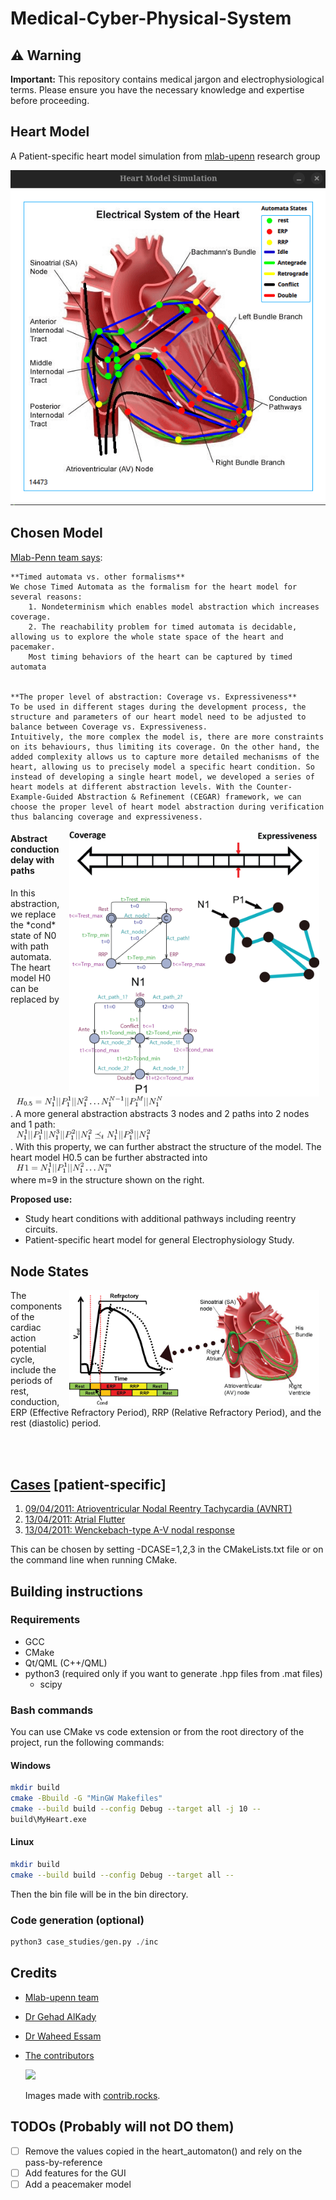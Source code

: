 # Medical-Cyber-Physical-System
## ⚠️ Warning

**Important:** This repository contains medical jargon and electrophysiological terms. Please ensure you have the necessary knowledge and expertise before proceeding.

<!-- Rest of the README content goes here -->



## Heart Model
A Patient-specific heart model simulation from [mlab-upenn](https://github.com/mlab-upenn) research group
<p align="center">
  <img src="assets/img/VHM.gif">
</p>

## Chosen Model
[Mlab-Penn team says](https://mlab-upenn.github.io/medcps/heart_modeling_for_pacemakers.html#collapse4): 
    
    **Timed automata vs. other formalisms**
    We chose Timed Automata as the formalism for the heart model for several reasons:
        1. Nondeterminism which enables model abstraction which increases coverage.
        2. The reachability problem for timed automata is decidable, allowing us to explore the whole state space of the heart and pacemaker.
        Most timing behaviors of the heart can be captured by timed automata

    
    **The proper level of abstraction: Coverage vs. Expressiveness**
    To be used in different stages during the development process, the structure and parameters of our heart model need to be adjusted to balance between Coverage vs. Expressiveness.
    Intuitively, the more complex the model is, there are more constraints on its behaviours, thus limiting its coverage. On the other hand, the added complexity allows us to capture more detailed mechanisms of the heart, allowing us to precisely model a specific heart condition. So instead of developing a single heart model, we developed a series of heart models at different abstraction levels. With the Counter-Example-Guided Abstraction & Refinement (CEGAR) framework, we can choose the proper level of heart model abstraction during verification thus balancing coverage and expressiveness.



<p>
    <img align="right" src="assets/img/N1.png" width="400" style="margin-right: 10px;margin-left: 10px;">
    <h4>Abstract conduction delay with paths</h4>
    <p>
        In this abstraction, we replace the *cond* state of N0 with path automata. The heart model H0 can be replaced by 
        <br>
            <img src="assets/equations/H0_5.png"             style="margin-right: 10px;margin-left: 10px;">
        <br>
        . A more general abstraction abstracts 3 nodes and 2 paths into 2 nodes and 1 path: 
        <br>
            <img src="assets/equations/3to2.png" style="margin-right: 10px;margin-left: 10px;">
        <br>
        . With this property, we can further abstract the structure of the model. The heart model H0.5 can be further abstracted into
        <br> 
            <img src="assets/equations/H1.png" style="margin-right: 10px;margin-left: 10px;">
        <br>
        where m=9 in the structure shown on the right.
        <p><strong>Proposed use:</strong></p> 
        <ul class="list-unstyled"> 
            <li>Study heart conditions with additional pathways including reentry circuits.</li>
            <li>Patient-specific heart model for general Electrophysiology Study.</li>
        </ul>
    </p>
</p>


## Node States
<p>
    <img align="right" src="assets/img/basic.png" width="400" style="margin-right: 10px;margin-left: 10px;">
    The components of the cardiac action potential cycle, include the periods of rest, conduction, ERP (Effective Refractory Period), RRP (Relative Refractory Period), and the rest (diastolic) period.
</p>
<br><br>

## [Cases](https://mlab-upenn.github.io/medcps/downloads.html#case) [patient-specific]
1) [09/04/2011: Atrioventricular Nodal Reentry Tachycardia (AVNRT)](case_studies/EP_AVNRT.mat)
2) [13/04/2011: Atrial Flutter](case_studies/AFlutter.mat)
3) [13/04/2011: Wenckebach-type A-V nodal response](case_studies/Wenckebach.mat)

This can be chosen by setting -DCASE=1,2,3 in the CMakeLists.txt file or on the command line when running CMake.


## Building instructions
### Requirements
- GCC
- CMake
- Qt/QML (C++/QML)
- python3 (required only if you want to generate .hpp files from .mat files)
    - scipy


### Bash commands
You can use CMake vs code extension or from the root directory of the project, run the following commands:
#### Windows
```bash
mkdir build
cmake -Bbuild -G "MinGW Makefiles"
cmake --build build --config Debug --target all -j 10 --
build\MyHeart.exe                                       
```

#### Linux
```bash
mkdir build
cmake --build build --config Debug --target all --
```
Then the bin file will be in the bin directory.


### Code generation (optional)
```python
python3 case_studies/gen.py ./inc
```

## Credits
- [Mlab-upenn team](https://github.com/mlab-upenn)
- [Dr Gehad AlKady](https://www.linkedin.com/in/gehad-alkady-2baa0539)
- [Dr Waheed Essam](https://www.facebook.com/waheed.essam.52)
- [The contributors](https://github.com/abdoei/Medical-Cyber-Physical-System/graphs/contributors)

    <a href="https://github.com/abdoei/Medical-Cyber-Physical-System/graphs/contributors">
    <img src="https://contrib.rocks/image?repo=abdoei/Medical-Cyber-Physical-System" />
    </a>

    Images made with [contrib.rocks](https://contrib.rocks).

## TODOs (Probably will not DO them)
- [ ] Remove the values copied in the heart_automaton() and rely on the pass-by-reference
- [ ] Add features for the GUI
- [ ] Add a peacemaker model
